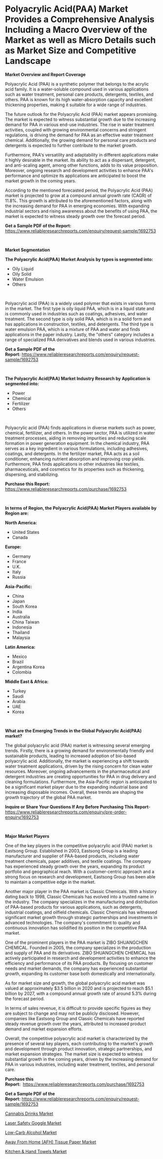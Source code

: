<p><h1>Polyacrylic Acid(PAA) Market Provides a Comprehensive Analysis Including a Macro Overview of the Market as well as Micro Details such as Market Size and Competitive Landscape</h1></p><p><strong>Market Overview and Report Coverage</strong></p>
<p><p>Polyacrylic Acid (PAA) is a synthetic polymer that belongs to the acrylic acid family. It is a water-soluble compound used in various applications such as water treatment, personal care products, detergents, textiles, and others. PAA is known for its high water-absorption capacity and excellent thickening properties, making it suitable for a wide range of industries.</p><p>The future outlook for the Polyacrylic Acid (PAA) market appears promising. The market is expected to witness substantial growth due to the increasing demand for PAA in various end-use industries. The rise in water treatment activities, coupled with growing environmental concerns and stringent regulations, is driving the demand for PAA as an effective water treatment chemical. Additionally, the growing demand for personal care products and detergents is expected to further contribute to the market growth.</p><p>Furthermore, PAA's versatility and adaptability in different applications make it highly desirable in the market. Its ability to act as a dispersant, detergent, and anti-scaling agent, among other functions, adds to its value proposition. Moreover, ongoing research and development activities to enhance PAA's performance and optimize its applications are anticipated to boost the market growth in the coming years.</p><p>According to the mentioned forecasted period, the Polyacrylic Acid (PAA) market is projected to grow at a compound annual growth rate (CAGR) of 11.8%. This growth is attributed to the aforementioned factors, along with the increasing demand for PAA in emerging economies. With expanding industrial sectors and rising awareness about the benefits of using PAA, the market is expected to witness steady growth over the forecast period.</p></p>
<p><strong>Get a Sample PDF of the Report:</strong> <a href="https://www.reliableresearchreports.com/enquiry/request-sample/1692753">https://www.reliableresearchreports.com/enquiry/request-sample/1692753</a></p>
<p>&nbsp;</p>
<p><strong>Market Segmentation</strong></p>
<p><strong>The Polyacrylic Acid(PAA) Market Analysis by types is segmented into:</strong></p>
<p><ul><li>Oily Liquid</li><li>Oily Solid</li><li>Water Emulsion</li><li>Others</li></ul></p>
<p>&nbsp;</p>
<p><p>Polyacrylic acid (PAA) is a widely used polymer that exists in various forms in the market. The first type is oily liquid PAA, which is in a liquid state and is commonly used in industries such as coatings, adhesives, and water treatment. The second type is oily solid PAA, which is in a solid form and has applications in construction, textiles, and detergents. The third type is water emulsion PAA, which is a mixture of PAA and water and finds applications in the paper industry. Lastly, the "others" category includes a range of specialized PAA derivatives and blends used in various industries.</p></p>
<p><strong>Get a Sample PDF of the Report:</strong>&nbsp;<a href="https://www.reliableresearchreports.com/enquiry/request-sample/1692753">https://www.reliableresearchreports.com/enquiry/request-sample/1692753</a></p>
<p>&nbsp;</p>
<p><strong>The Polyacrylic Acid(PAA) Market Industry Research by Application is segmented into:</strong></p>
<p><ul><li>Power</li><li>Chemical</li><li>Fertilizer</li><li>Others</li></ul></p>
<p>&nbsp;</p>
<p><p>Polyacrylic acid (PAA) finds applications in diverse markets such as power, chemical, fertilizer, and others. In the power sector, PAA is utilized in water treatment processes, aiding in removing impurities and reducing scale formation in power generation equipment. In the chemical industry, PAA serves as a key ingredient in various formulations, including adhesives, coatings, and detergents. In the fertilizer market, PAA acts as a soil conditioner, enhancing nutrient absorption and improving crop yields. Furthermore, PAA finds applications in other industries like textiles, pharmaceuticals, and cosmetics for its properties such as thickening, dispersing, and stabilizing.</p></p>
<p><strong>Purchase this Report:</strong>&nbsp; <a href="https://www.reliableresearchreports.com/purchase/1692753">https://www.reliableresearchreports.com/purchase/1692753</a></p>
<p>&nbsp;</p>
<p><strong>In terms of Region, the Polyacrylic Acid(PAA) Market Players available by Region are:</strong></p>
<p>
    <p> <strong> North America: </strong>
        <ul>
            <li>United States</li>
            <li>Canada</li>
        </ul>
        </p> 
    <p> <strong> Europe: </strong>
        <ul>
            <li>Germany</li>
            <li>France</li>
            <li>U.K.</li>
            <li>Italy</li>
            <li>Russia</li>
        </ul>
        </p> 
    <p> <strong> Asia-Pacific: </strong>
        <ul>
            <li>China</li>
            <li>Japan</li>
            <li>South Korea</li>
            <li>India</li>
            <li>Australia</li>
            <li>China Taiwan</li>
            <li>Indonesia</li>
            <li>Thailand</li>
            <li>Malaysia</li>
        </ul>
        </p> 
    <p> <strong> Latin America: </strong>
        <ul>
            <li>Mexico</li>
            <li>Brazil</li>
            <li>Argentina Korea</li>
            <li>Colombia</li>
        </ul>
        </p> 
    <p> <strong> Middle East & Africa: </strong>
        <ul>
            <li>Turkey</li>
            <li>Saudi</li>
            <li>Arabia</li>
            <li>UAE</li>
            <li>Korea</li>
        </ul>
    </p>
    </p>
<p>&nbsp;</p>
<p><strong>What are the Emerging Trends in the Global Polyacrylic Acid(PAA) market?</strong></p>
<p><p>The global polyacrylic acid (PAA) market is witnessing several emerging trends. Firstly, there is a growing demand for environmentally friendly and sustainable products, leading to increased adoption of bio-based polyacrylic acid. Additionally, the market is experiencing a shift towards water treatment applications, driven by the rising concern for clean water resources. Moreover, ongoing advancements in the pharmaceutical and detergent industries are creating opportunities for PAA in drug delivery and cleaning formulations. Furthermore, the Asia-Pacific region is anticipated to be a significant market player due to the expanding industrial base and increasing disposable incomes. Overall, these trends are shaping the growth trajectory of the global PAA market.</p></p>
<p><strong>Inquire or Share Your Questions If Any Before Purchasing This Report</strong>- <a href="https://www.reliableresearchreports.com/enquiry/pre-order-enquiry/1692753">https://www.reliableresearchreports.com/enquiry/pre-order-enquiry/1692753</a></p>
<p>&nbsp;</p>
<p><strong>Major Market Players</strong></p>
<p><p>One of the key players in the competitive polyacrylic acid (PAA) market is Eastsong Group. Established in 2003, Eastsong Group is a leading manufacturer and supplier of PAA-based products, including water treatment chemicals, paper additives, and textile coatings. The company has experienced steady growth over the years, expanding its product portfolio and geographical reach. With a customer-centric approach and a strong focus on research and development, Eastsong Group has been able to maintain a competitive edge in the market.</p><p>Another major player in the PAA market is Classic Chemicals. With a history dating back to 1998, Classic Chemicals has evolved into a trusted name in the industry. The company specializes in the manufacturing and distribution of PAA-based products for various applications, such as detergents, industrial coatings, and oilfield chemicals. Classic Chemicals has witnessed significant market growth through strategic partnerships and investments in advanced technologies. The company's commitment to quality and continuous innovation has solidified its position in the competitive PAA market.</p><p>One of the prominent players in the PAA market is ZIBO SHUANGCHEN CHEMICAL. Founded in 2005, the company specializes in the production and supply of PAA and its derivatives. ZIBO SHUANGCHEN CHEMICAL has actively participated in research and development activities to enhance the efficiency and performance of its PAA products. By focusing on customer needs and market demands, the company has experienced substantial growth, expanding its customer base both domestically and internationally.</p><p>As for market size and growth, the global polyacrylic acid market was valued at approximately $3.5 billion in 2020 and is projected to reach $5.1 billion by 2027, with a compound annual growth rate of around 5.3% during the forecast period.</p><p>In terms of sales revenue, it is difficult to provide specific figures as they are subject to change and may not be publicly disclosed. However, companies like Eastsong Group and Classic Chemicals have reported steady revenue growth over the years, attributed to increased product demand and market expansion efforts.</p><p>Overall, the competitive polyacrylic acid market is characterized by the presence of several key players, each contributing to the market's growth and development through product innovation, strategic partnerships, and market expansion strategies. The market size is expected to witness substantial growth in the coming years, driven by the increasing demand for PAA in various industries, including water treatment, textiles, and personal care.</p></p>
<p><strong>Purchase this Report:</strong>&nbsp;&nbsp;<a href="https://www.reliableresearchreports.com/purchase/1692753">https://www.reliableresearchreports.com/purchase/1692753</a></p>
<p></p>
<p><strong>Get a Sample PDF of the Report:</strong>&nbsp;<a href="https://www.reliableresearchreports.com/enquiry/request-sample/1692753">https://www.reliableresearchreports.com/enquiry/request-sample/1692753</a></p>
<p><p><a href="https://medium.com/@ardithlynch1906/analyzing-cannabis-drinks-market-global-industry-perspective-and-forecast-2023-to-2030-d0097bdee58f">Cannabis Drinks Market</a></p><p><a href="https://www.linkedin.com/pulse/laser-safety-goggle-market-research-report-unlocks-analysis-khqce/">Laser Safety Goggle Market</a></p><p><a href="https://medium.com/@clayreinger/low-carb-alcohol-market-insight-market-trends-growth-forecasted-from-2023-to-2030-92801d7a008f">Low-Carb Alcohol Market</a></p><p><a href="https://www.linkedin.com/pulse/away-from-home-afh-tissue-paper-market-research-report-fqahe/">Away From Home (AFH) Tissue Paper Market</a></p><p><a href="https://www.linkedin.com/pulse/kitchen-amp-hand-towels-market-insights-players-forecast/">Kitchen & Hand Towels Market</a></p></p>